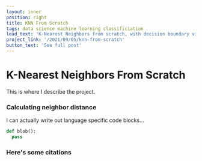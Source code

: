```yaml
---
layout: inner
position: right
title: KNN From Scratch
tags: data science machine learning classificiation
lead_text: 'K-Nearest Neighbors from scratch, with decision boundary visualizations'
project_link: '/2021/09/05/knn-from-scratch'
button_text: 'See full post'
---
```

# K-Nearest Neighbors From Scratch
This is where I describe the project.

### Calculating neighbor distance
I can actually write out language specific code blocks...

```python
def blob():
  pass
```

### Here's some citations
